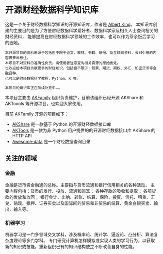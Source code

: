 # 开源财经数据科学知识库

这是一个关于财经数据科学知识的开源知识库，作者是 [Albert King](https://www.akshare.xyz/)。
本知识库创建的主要目的是为了方便财经数据科学爱好者、数据科学家及相关人士查询相关的财经资料，
能够提高在财经数据科学领域的工作效率，也可以作为茶余饭后学习的园地。

```{note}
本开源项目的资料来源于包括但不限于论文、教材、书籍、研报、及互联网资料，会对引用的内容做来源标注。
本项目不对资料的准确性负责，请使用者注意查询相关资源的原始出处。
也欢迎给本项目贡献更多的财经知识，包括但不限于：股票、期货、期权、外汇、加密货币等金融品种，
也可以是财经数据科学教程，Python、R 等。
```

```{note}
本项目的知识库正在陆续补充中……
```

本项目主要由 [AKFamily](https://github.com/akfamily) 组织负责维护，目前该组织已经开源 AKShare
和 AKToools 等开源项目，也欢迎大家使用。

目前 AKFamily 开源的项目如下：

- [AKShare](https://github.com/akfamily/akshare) 是一款基于 Python 的开源财经数据接口库
- [AKTools](https://github.com/akfamily/aktools) 是一款为非 Python 用户提供的的开源财经数据接口库 AKShare 的 HTTP API
- [Awesome-data](https://github.com/akfamily/awesome-data) 是一个财经数据查询目录

## 关注的领域

### 金融

金融是货币资金融通的总称。主要指与货币流通和银行信用相关的各种活动。
主要内容包括：货币的发行、投放、流通和回笼；
各种存款的吸收和提取；
各项贷款的发放和收回；
银行会计、出纳、转账、结算、保险、投资、信托、租赁、汇兑、贴现、抵押、证券买卖以及国际间的贸易和非贸易的结算、黄金白银买卖、输出、输入等。

### 机器学习

机器学习是一门多领域交叉学科，涉及概率论、统计学、逼近论、凸分析、算法复杂度理论等多门学科。
专门研究计算机怎样模拟或实现人类的学习行为，以获取新的知识或技能，重新组织已有的知识结构使之不断改善自身的性能。

